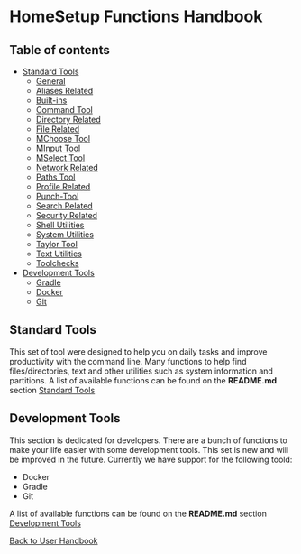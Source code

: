 # HomeSetup Functions Handbook

## Table of contents

<!-- toc -->
- [Standard Tools](#standard-tools)
  * [General](functions/std-tools/general.md)
  * [Aliases Related](functions/std-tools/aliases-related.md)
  * [Built-ins](functions/std-tools/built-ins.md)
  * [Command Tool](functions/std-tools/command-tool.md)
  * [Directory Related](functions/std-tools/directory-related.md)
  * [File Related](functions/std-tools/file-related.md)
  * [MChoose Tool](functions/std-tools/mchoose-tool.md)
  * [MInput Tool](functions/std-tools/minput-tool.md)
  * [MSelect Tool](functions/std-tools/mselect-tool.md)
  * [Network Related](functions/std-tools/network-related.md)
  * [Paths Tool](functions/std-tools/paths-tool.md)
  * [Profile Related](functions/std-tools/profile-related.md)
  * [Punch-Tool](functions/std-tools/punch-tool.md)
  * [Search Related](functions/std-tools/search-related.md)
  * [Security Related](functions/std-tools/security-related.md)
  * [Shell Utilities](functions/std-tools/shell-utilities.md)
  * [System Utilities](functions/std-tools/system-utilities.md)
  * [Taylor Tool](functions/std-tools/taylor-tool.md)
  * [Text Utilities](functions/std-tools/text-utilities.md)
  * [Toolchecks](functions/std-tools/toolchecks.md)
- [Development Tools](#development-tools)
  * [Gradle](functions/dev-tools/gradle-tools.md)
  * [Docker](functions/dev-tools/docker-tools.md)
  * [Git](functions/dev-tools/git-tools.md)
<!-- tocstop -->

## Standard Tools

This set of tool were designed to help you on daily tasks and improve productivity with the command line. Many 
functions to help find files/directories, text and other utilities such as system information and partitions. A
list of available functions can be found on the **README.md** section [Standard Tools](../../../README.md#standard-tools) 

## Development Tools

This section is dedicated for developers. There are a bunch of functions to make your life easier with some development
tools. This set is new and will be improved in the future. Currently we have support for the following toold:

- Docker
- Gradle
- Git

A list of available functions can be found on the **README.md** section [Development Tools](../../../README.md#development-tools)


[Back to User Handbook](../USER_HANDBOOK.md)
